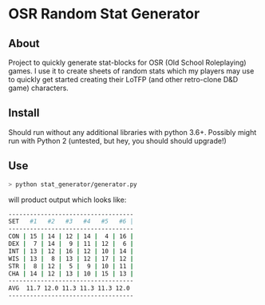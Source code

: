 # OSR Random Stat Generator

## About
Project to quickly generate stat-blocks for OSR (Old School Roleplaying) games. I use it to create sheets of random stats which my players may use to quickly get started creating their LoTFP (and other retro-clone D&D game) characters.

## Install
Should run without any additional libraries with python 3.6+. Possibly might run with Python 2 (untested, but hey, you should should upgrade!)

## Use
```bash
> python stat_generator/generator.py
```
will product output which looks like:

```bash
-----------------------------------
SET   #1   #2   #3   #4   #5   #6 |
-----------------------------------
CON | 15 | 14 | 12 | 14 |  4 | 16 | 
DEX |  7 | 14 |  9 | 11 | 12 |  6 | 
INT | 13 | 12 | 16 | 12 | 10 | 14 | 
WIS | 13 |  8 | 13 | 12 | 17 | 12 | 
STR |  8 | 12 |  5 |  9 | 10 | 11 | 
CHA | 14 | 12 | 13 | 10 | 15 | 13 | 
-----------------------------------
AVG  11.7 12.0 11.3 11.3 11.3 12.0 
-----------------------------------
```
